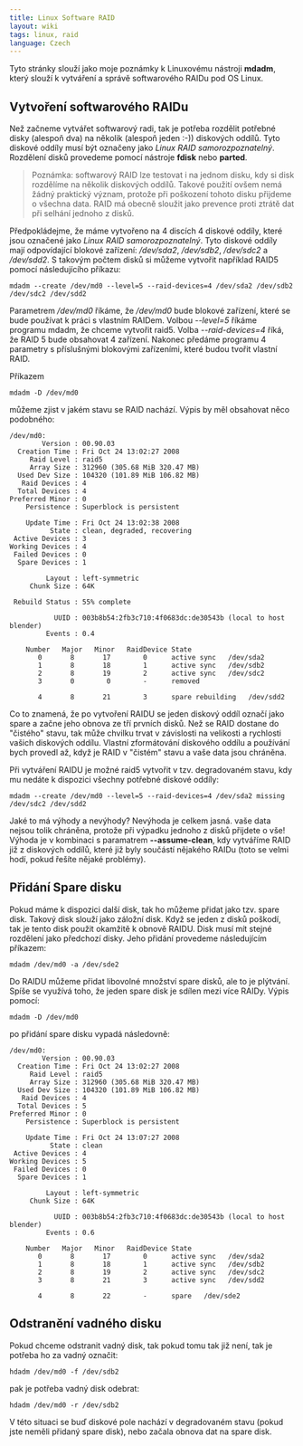```yaml
---
title: Linux Software RAID
layout: wiki
tags: linux, raid
language: Czech
---
```


Tyto stránky slouží jako moje poznámky k Linuxovému nástroji **mdadm**, který slouží k vytváření a správě softwarového RAIDu pod OS Linux.

## Vytvoření softwarového RAIDu ##

Než začneme vytvářet softwarový radi, tak je potřeba rozdělit potřebné disky (alespoň dva) na několik (alespoň jeden :-)) diskových oddílů. Tyto diskové oddíly musí být označeny jako *Linux RAID samorozpoznatelný*. Rozdělení disků provedeme pomocí nástroje **fdisk** nebo **parted**.

> Poznámka: softwarový RAID lze testovat i na jednom disku, kdy si disk rozdělíme na několik diskových oddílů. Takové použití ovšem nemá žádný praktický význam, protože při poškození tohoto disku přijdeme o všechna data. RAID má obecně sloužit jako prevence proti ztrátě dat při selhání jednoho z disků.

Předpokládejme, že máme vytvořeno na 4 discích 4 diskové oddíly, které jsou označené jako *Linux RAID samorozpoznatelný*. Tyto diskové oddíly mají odpovídající blokové zařízení: */dev/sda2*, */dev/sdb2*, */dev/sdc2* a */dev/sdd2*. S takovým počtem disků si můžeme vytvořit například RAID5 pomocí následujícího příkazu:

    mdadm --create /dev/md0 --level=5 --raid-devices=4 /dev/sda2 /dev/sdb2 /dev/sdc2 /dev/sdd2

Parametrem */dev/md0* říkáme, že */dev/md0* bude blokové zařízení, které se bude používat k práci s vlastním RAIDem. Volbou *--level=5* říkáme programu mdadm, že chceme vytvořit raid5. Volba *--raid-devices=4* říká, že RAID 5 bude obsahovat 4 zařízení. Nakonec předáme programu 4 parametry s příslušnými blokovými zařízeními, které budou tvořit vlastní RAID.

Příkazem

    mdadm -D /dev/md0

můžeme zjist v jakém stavu se RAID nachází. Výpis by měl obsahovat něco podobného:

    /dev/md0:
            Version : 00.90.03
      Creation Time : Fri Oct 24 13:02:27 2008
         Raid Level : raid5
         Array Size : 312960 (305.68 MiB 320.47 MB)
      Used Dev Size : 104320 (101.89 MiB 106.82 MB)
       Raid Devices : 4
      Total Devices : 4
    Preferred Minor : 0
        Persistence : Superblock is persistent
    
        Update Time : Fri Oct 24 13:02:38 2008
              State : clean, degraded, recovering
     Active Devices : 3
    Working Devices : 4
     Failed Devices : 0
      Spare Devices : 1
    
             Layout : left-symmetric
         Chunk Size : 64K
    
     Rebuild Status : 55% complete
    
               UUID : 003b8b54:2fb3c710:4f0683dc:de30543b (local to host blender)
             Events : 0.4
    
        Number   Major   Minor   RaidDevice State
           0       8       17        0      active sync   /dev/sda2
           1       8       18        1      active sync   /dev/sdb2
           2       8       19        2      active sync   /dev/sdc2
           3       0        0        -      removed
    
           4       8       21        3      spare rebuilding   /dev/sdd2

Co to znamená, že po vytvoření RAIDU se jeden diskový oddíl označí jako spare a začne jeho obnova ze tří prvních disků. Než se RAID dostane do "čistého" stavu, tak může chvilku trvat v závislosti na velikosti a rychlosti vašich diskových oddílu. Vlastní zformátování diskového oddílu a používání bych provedl až, když je RAID v "čistém" stavu a vaše data jsou chráněna.

Při vytváření RAIDU je možné raid5 vytvořit v tzv. degradovaném stavu, kdy mu nedáte k dispozici všechny potřebné diskové oddíly:

    mdadm --create /dev/md0 --level=5 --raid-devices=4 /dev/sda2 missing /dev/sdc2 /dev/sdd2

Jaké to má výhody a nevýhody? Nevýhoda je celkem jasná. vaše data nejsou tolik chráněna, protože při výpadku jednoho z disků přijdete o vše! Výhoda je v kombinaci s paramatrem **--assume-clean**, kdy vytváříme RAID již z diskových oddílů, které již byly součástí nějakého RAIDu (toto se velmi hodí, pokud řešíte nějaké problémy).

## Přidání Spare disku ##

Pokud máme k dispozici další disk, tak ho můžeme přidat jako tzv. spare disk. Takový disk slouží jako záložní disk. Když se jeden z disků poškodí, tak je tento disk použit okamžitě k obnově RAIDU. Disk musí mít stejné rozdělení jako předchozí disky. Jeho přidání provedeme následujícím příkazem:

    mdadm /dev/md0 -a /dev/sde2

Do RAIDU můžeme přidat libovolné množství spare disků, ale to je plýtvání. Spíše se využívá toho, že jeden spare disk je sdílen mezi více RAIDy. Výpis pomocí:

    mdadm -D /dev/md0

po přidání spare disku vypadá následovně:

    /dev/md0:
            Version : 00.90.03
      Creation Time : Fri Oct 24 13:02:27 2008
         Raid Level : raid5
         Array Size : 312960 (305.68 MiB 320.47 MB)
      Used Dev Size : 104320 (101.89 MiB 106.82 MB)
       Raid Devices : 4
      Total Devices : 5
    Preferred Minor : 0
        Persistence : Superblock is persistent
    
        Update Time : Fri Oct 24 13:07:27 2008
              State : clean
     Active Devices : 4
    Working Devices : 5
     Failed Devices : 0
      Spare Devices : 1
    
             Layout : left-symmetric
         Chunk Size : 64K
    
               UUID : 003b8b54:2fb3c710:4f0683dc:de30543b (local to host blender)
             Events : 0.6
    
        Number   Major   Minor   RaidDevice State
           0       8       17        0      active sync   /dev/sda2
           1       8       18        1      active sync   /dev/sdb2
           2       8       19        2      active sync   /dev/sdc2
           3       8       21        3      active sync   /dev/sdd2
    
           4       8       22        -      spare   /dev/sde2

## Odstranění vadného disku ##

Pokud chceme odstranit vadný disk, tak pokud tomu tak již není, tak je potřeba ho za vadný označit:

    hdadm /dev/md0 -f /dev/sdb2

pak je potřeba vadný disk odebrat:

    hdadm /dev/md0 -r /dev/sdb2

V této situaci se buď diskové pole nachází v degradovaném stavu (pokud jste neměli přidaný spare disk), nebo začala obnova dat na spare disk.
